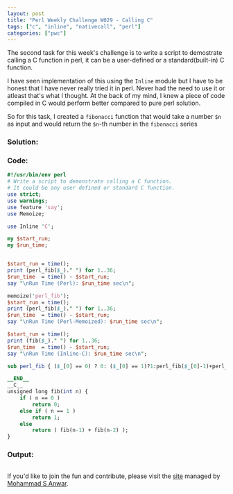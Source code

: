 ```yaml
---
layout: post
title: "Perl Weekly Challenge W029 - Calling C"
tags: ["c", "inline", "nativecall", "perl"]
categories: ["pwc"]
---
```

The second task for this week's challenge is to write a script to demostrate calling a C function in perl, it can be a user-defined or a standard(built-in) C function. 

I have seen implementation of this using the ```Inline``` module but I have to be honest that I have never really tried it in perl. Never had the need to use it or atleast that's what I thought. At the back of my mind, I knew a piece of code compiled in C would perform better compared to pure perl solution. 

So for this task, I created a ```fibonacci``` function that would take a number ```$n``` as input and would return the ```$n```-th number in the ```fibonacci``` series
<!-- more -->
### **Solution:**
### **Code:**
```perl
#!/usr/bin/env perl
# Write a script to demonstrate calling a C function. 
# It could be any user defined or standard C function.
use strict;
use warnings;
use feature 'say';
use Memoize;

use Inline 'C';

my $start_run;
my $run_time;


$start_run = time();
print (perl_fib($_)." ") for 1..36;
$run_time  = time() - $start_run;
say "\nRun Time (Perl): $run_time sec\n";

memoize('perl_fib');
$start_run = time();
print (perl_fib($_)." ") for 1..36;
$run_time  = time() - $start_run;
say "\nRun Time (Perl-Memoized): $run_time sec\n";

$start_run = time();
print (fib($_)." ") for 1..36;
$run_time  = time() - $start_run;
say "\nRun Time (Inline-C): $run_time sec\n";

sub perl_fib { ($_[0] == 0) ? 0: ($_[0] == 1)?1:perl_fib($_[0]-1)+perl_fib($_[0]-2) }

__END__
__C__
unsigned long fib(int n) {
    if ( n == 0 )
        return 0;
    else if ( n == 1 )
        return 1;
    else
        return ( fib(n-1) + fib(n-2) );
}
```
### **Output:**

```
```

If you'd like to join the fun and contribute, please visit the [site](https://perlweeklychallenge.org/blog/) managed by [Mohammad S Anwar](https://github.com/manwar). 

